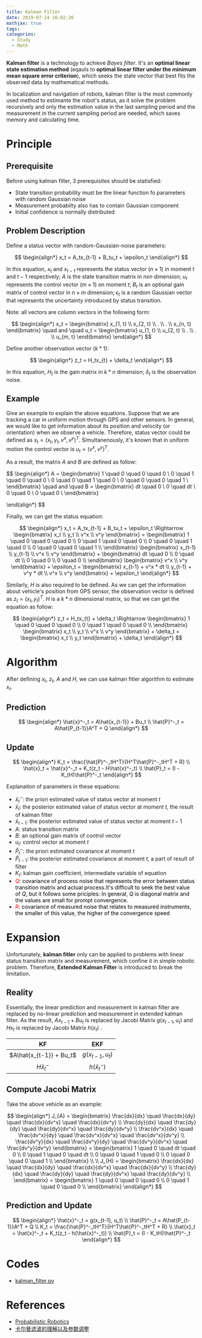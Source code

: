 ```yaml
---
title: Kalman Filter
date: 2019-07-24 16:02:26
mathjax: true
tags: 
categories: 
  - Study
  - Math
---
```


**Kalman filter** is a technology to achieve *Bayes filter*. It's an **optimal linear state estimation method**  (eqauls to **optimal linear filter under the minimum mean square error criterion**), which seeks the state vector that best fits the observed data by mathematical methods. 

In localization and navigation of robots, kalman filter is the most commonly used method to estimante the robot's status, as  it solve the problem recursively and only the estimation value in the last sampling period and the measurement in the current sampling period are needed, which saves memory and calculating time.

# Principle

## Prerequisite

Before using kalman filter, 3 prerequisites should be statisfied:
- State transition probability must be the linear function fo parameters with random Gaussian noise
- Measurement probabilty also has to contain Gaussian component
- Initial confidence is normally distributed

## Problem Description

Define a status vector with random-Gaussian-noise parameters:

$$
\begin{align*}
  x_t  = A_tx_{t-1} + B_tu_t + \epsilon_t
\end{align*}
$$

In this equation, $x_t$ and $x_{t-1}$ represents the status vector ($n \times 1$) in moment $t$ and $t-1$ respectively; $A$ is the state transition matrix in $n x n$ dimension; $u_t$ represents the control  vector ($m \times 1$) on moment $t$; $B_t$ is an optional gain matrix of control vector in $n \times m$ dimension; $\epsilon_t$ is a random Gaussian vector that represents the uncertainty introduced by status transition.

Note: all vectors are column vectors in the following form:

$$
\begin{align*}
  x_t =
  \begin{bmatrix}
  x_{1, t} \\ x_{2, t} \\ . \\ . \\ x_{n, t}
  \end{bmatrix} \quad
  and \quad 
  u_t =
  \begin{bmatrix}
  u_{1, t} \\ u_{2, t} \\ . \\ . \\ u_{m, t}
  \end{bmatrix}
\end{align*}
$$

Define another observation vector ($k * 1$):

$$
\begin{align*}
  z_t  = H_tx_{t} + \delta_t
\end{align*}
$$

In this equation, $H_t$ is the gain matrix in $k * n$ dimension; $\delta_t$ is the observation noise.

## Example

Give an example to explain the above equations. Suppose that we are tracking a car in uniform motion through GPS and other sensors. In general, we would like to get information about its position and velocity (or orientation) when we observe a vehicle.
Therefore, status vector could be defined as $x_t = (x_t, y_t, v^x, v^y)^T$. Simultanenously, it's known that in uniform motion the control vector is $u_t = (v^x, v^y)^T$.

As a result, the matrix $A$ and $B$ are defined as follow:

$$
\begin{align*}
  A = 
  \begin{bmatrix}
  1 \quad 0 \quad 0 \quad 0 \\
  0 \quad 1 \quad 0 \quad 0 \\
  0 \quad 0 \quad 1 \quad 0 \\
  0 \quad 0 \quad 0 \quad 1 \\
  \end{bmatrix}
  \quad and \quad
  B = 
  \begin{bmatrix}
  dt \quad 0 \\
  0 \quad dt \\
  0 \quad 0 \\
  0 \quad 0 \\
  \end{bmatrix}

\end{align*}
$$

Finally, we can get the status equation:

$$
\begin{align*}
  x_t  = A_tx_{t-1} + B_tu_t + \epsilon_t
  \Rightarrow
  \begin{bmatrix}
  x_t \\ y_t \\ v^x \\ v^y
  \end{bmatrix} =  
  \begin{bmatrix}
  1 \quad 0 \quad 0 \quad 0 \\
  0 \quad 1 \quad 0 \quad 0 \\
  0 \quad 0 \quad 1 \quad 0 \\
  0 \quad 0 \quad 0 \quad 1 \\
  \end{bmatrix}
  \begin{bmatrix}
  x_{t-1} \\ y_{t-1} \\ v^x \\ v^y
  \end{bmatrix} +
  \begin{bmatrix}
  dt \quad 0 \\
  0 \quad dt \\
  0 \quad 0 \\
  0 \quad 0 \\
  \end{bmatrix}
  \begin{bmatrix}
  v^x \\ v^y
  \end{bmatrix} + \epsilon_t = 
  \begin{bmatrix}
  x_{t-1} + v^x * dt \\ y_{t-1} + v^y * dt \\ v^x \\ v^y
  \end{bmatrix} + \epsilon_t  
\end{align*}
$$

Similarly, $H$ is also required to be defined. As we can get the information about vehicle's position from GPS sensor, the observation vector is defined as $z_t = (x_t, y_t)^T$.
$H$ is a $k * n$ dimensional matrix, so that we can get the equation as follow:

$$
\begin{align*}
  z_t  = H_tx_{t} + \delta_t
  \Rightarrow
  \begin{bmatrix}
  1 \quad 0 \quad 0 \quad 0 \\
  0 \quad 1 \quad 0 \quad 0 \\
  \end{bmatrix} 
  \begin{bmatrix}
  x_t \\ y_t \\ v^x \\ v^y
  \end{bmatrix} + \delta_t =
  \begin{bmatrix}
  x_t \\ y_t 
  \end{bmatrix} + \delta_t
\end{align*}
$$

# Algorithm

After defining $x_t$, $z_t$, $A$ and $H$, we can use kalman fitler algorithm to estimate $x_t$.

## Prediction

$$
\begin{align*}
  \hat{x}^-_t = A\hat{x_{t-1}} + Bu_t \\
  \hat{P}^-_t = A\hat{P_{t-1}}A^T + Q
\end{align*}
$$

## Update 


$$
\begin{align*}
  K_t = \frac{\hat{P}^-_tH^T}{H^T\hat{P}^-_tH^T + R} \\
  \hat{x}_t = \hat{x}^-_t + K_t(z_t - H\hat{x}^-_t) \\
  \hat{P}_t = (I - K_tH)\hat{P}^-_t
\end{align*}
$$

Explanaiton of parameters in these equations:

- $\hat{x}^-_t$: the priori estimated value of status vector at moment $t$ 
- $\hat{x}_t$: the posterior estimated value of status vector at moment $t$, the result of kalman filter
- $\hat{x}_{t-1}$: the posterior estimated value of status vector at moment $t-1$
- $A$: status transition matrix
- $B$: an optional gain matrix of control vector
- $u_{t}$: control vector at moment $t$
- $\hat{P}^-_t$: the priori estimated covariance at moment $t$
- $\hat{P}_{t-1}$: the posterior estimated covariance at moment $t$, a part of result of filter
- $K_t$: kalman gain coefficient, intermediate variable of equation
- <font color="red">$Q$</font><font color="black">: covariance of process noise that represents the error between status transition matrix and actual process.It's difficult to seek the best value of $Q$, 
	but it follows some priciples: In general, $Q$ is diagonal matrix and the values are small for prompt convergence.</font>
- <font color="red">$R$</font><font color="black">: covariance of measured noise that relates to measured instruments, the smaller of this value, the higher of the convergence speed</font>

# Expansion

Unfortunately, **kalman fitler** only can be applied to problems with linear status transition matrix and measurement, which confine it in simple robotic problem. Therefore, **Extended Kalman Filter** is introduced to break the limitation.

## Reality

Essentially, the linear prediction and measurement in kalman filter are replaced by no-linear prediction and measurement in extended kalman filter. As the result, $Ax_{t-1} + Bu_t$ is replaced by Jacobi Matrix $g(x_{t-1}, u_t)$ and $Hx_t$ is replaced by Jacobi Matrix $h(x_t)$ .

| KF | EKF | 
| :----: | :-----: | 
| $A\hat{x_{t-1}} + Bu_t$ | $g(x_{t-1}, u_t)$ | 
| $H\hat{x}^-_t$ | $h(\hat{x}^-_t)$ | 

## Compute Jacobi Matrix

Take the above vehicle as an example:

$$
\begin{align*}
  J_{A} = 
  \begin{bmatrix}
  \frac{dx}{dx} \quad \frac{dx}{dy} \quad \frac{dx}{dv^x} \quad \frac{dx}{dv^y} \\
  \frac{dy}{dx} \quad \frac{dy}{dy} \quad \frac{dy}{dv^x} \quad \frac{dy}{dv^y} \\
  \frac{dv^x}{dx} \quad \frac{dv^x}{dy} \quad \frac{dv^x}{dv^x} \quad \frac{dv^x}{dv^y} \\
  \frac{dv^y}{dx} \quad \frac{dv^y}{dy} \quad \frac{dv^y}{dv^x} \quad \frac{dv^y}{dv^y} 
  \end{bmatrix} =
  \begin{bmatrix}
  1 \quad 0 \quad dt \quad 0 \\
  0 \quad 1 \quad 0 \quad dt \\
  0 \quad 0 \quad 1 \quad 0 \\
  0 \quad 0 \quad 0 \quad 1 \\
  \end{bmatrix}
  \\ \\ 
  J_{H} = 
  \begin{bmatrix}
  \frac{dx}{dx} \quad \frac{dx}{dy} \quad \frac{dx}{dv^x} \quad \frac{dx}{dv^y} \\
  \frac{dy}{dx} \quad \frac{dy}{dy} \quad \frac{dy}{dv^x} \quad \frac{dy}{dv^y} \\
  \end{bmatrix} =
  \begin{bmatrix}
  1 \quad 0 \quad 0 \quad 0 \\
  0 \quad 1 \quad 0 \quad 0 \\
  \end{bmatrix}
\end{align*}
$$

## Prediction and Update 

$$
\begin{align*}
  \hat{x}^-_t = g(x_{t-1}, u_t) \\
  \hat{P}^-_t = A\hat{P_{t-1}}A^T + Q \\
  K_t = \frac{\hat{P}^-_tH^T}{H^T\hat{P}^-_tH^T + R} \\
  \hat{x}_t = \hat{x}^-_t + K_t(z_t - h(\hat{x}^-_t)) \\
  \hat{P}_t = (I - K_tH)\hat{P}^-_t
\end{align*}
$$

# Codes
- [kalman_filter.py](https://github.com/Sophistt/Small_Projects/blob/master/kalman_filter/kalman_filter.py)

# References

- [Probabilistic Robotics](http://www.probabilistic-robotics.org/)
- [卡尔曼滤波的理解以及参数调整](https://blog.csdn.net/u013453604/article/details/50301477)

